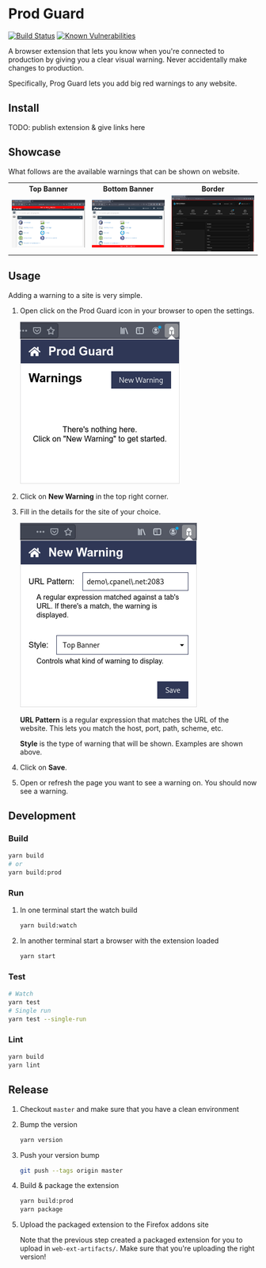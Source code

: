 # Prod Guard

[![Build Status](https://travis-ci.com/dotboris/prod-guard.svg?branch=master)](https://travis-ci.com/dotboris/prod-guard)
[![Known Vulnerabilities](https://snyk.io/test/github/dotboris/prod-guard/badge.svg?targetFile=package.json)](https://snyk.io/test/github/dotboris/prod-guard?targetFile=package.json)

A browser extension that lets you know when you're connected to production by
giving you a clear visual warning. Never accidentally make changes to
production.

Specifically, Prog Guard lets you add big red warnings to any website.

## Install

TODO: publish extension & give links here

## Showcase

What follows are the available warnings that can be shown on website.

<table>
  <tr>
    <th>Top Banner</th>
    <th>Bottom Banner</th>
    <th>Border</th>
  </tr>
  <tr>
    <td><img src="doc/top-banner-showcase.png" alt="Website with a top banner warning"/></td>
    <td><img src="doc/bottom-banner-showcase.png" alt="Website with a bottom banner warning"/></td>
    <td><img src="doc/border-showcase.png" alt="Website with a border warning"/></td>
  </tr>
</table>

## Usage

Adding a warning to a site is very simple.

1.  Open click on the Prod Guard icon in your browser to open the settings.

    ![settings screen](doc/empty-home-screen.png)

1.  Click on __New Warning__ in the top right corner.

1.  Fill in the details for the site of your choice.

    ![new warning screen](doc/new-warning-screen.png)

    __URL Pattern__ is a regular expression that matches the URL of the website.
    This lets you match the host, port, path, scheme, etc.

    __Style__ is the type of warning that will be shown. Examples are shown
    above.

1.  Click on __Save__.

1.  Open or refresh the page you want to see a warning on. You should now see a
    warning.

## Development

### Build

```sh
yarn build
# or
yarn build:prod
```

### Run

1. In one terminal start the watch build

    ```sh
    yarn build:watch
    ```

1. In another terminal start a browser with the extension loaded

    ```sh
    yarn start
    ```

### Test

```sh
# Watch
yarn test
# Single run
yarn test --single-run
```

### Lint

```sh
yarn build
yarn lint
```

## Release

1.  Checkout `master` and make sure that you have a clean environment
1.  Bump the version

    ```sh
    yarn version
    ```

1.  Push your version bump

    ```sh
    git push --tags origin master
    ```

1.  Build & package the extension

    ```sh
    yarn build:prod
    yarn package
    ```

1.  Upload the packaged extension to the Firefox addons site

    Note that the previous step created a packaged extension for you to upload
    in `web-ext-artifacts/`. Make sure that you're uploading the right version!
